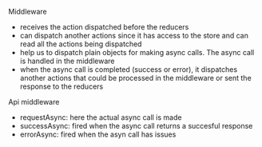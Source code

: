 Middleware
- receives the action dispatched before the reducers
- can dispatch another actions since it has access to the store and can read all the actions being dispatched
- help us to dispatch plain objects for making async calls. The async call is handled in the middleware
- when the async call is completed (success or error), it dispatches another actions that could be processed in the middleware or sent the response to the reducers

Api middleware
- requestAsync: here the actual async call is made
- successAsync: fired when the async call returns a succesful response
- errorAsync: fired when the asyn call has issues
